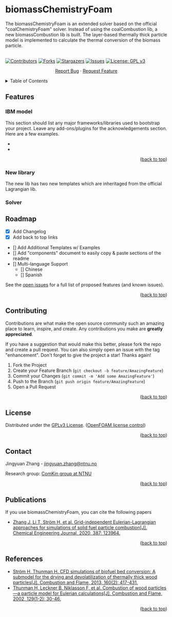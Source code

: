 <div id="top"></div>
<!--
*** README template used
*** https://github.com/othneildrew/Best-README-Template
-->

<!-- PROJECT SHIELDS -->
<!--
*** Markdown "reference style" is used links for readability.
*** Reference links are enclosed in brackets [ ] instead of parentheses ( ).
*** See the bottom of this document for the declaration of the reference variables
*** for contributors-url, forks-url, etc.
*** https://www.markdownguide.org/basic-syntax/#reference-style-links
-->


<!-- PROJECT -->
# biomassChemistryFoam



<!-- PROJECT LOGO -->
The biomassChemistryFoam is an extended solver based on the official "coalChemistryFoam" solver. Instead of using the coalCombustion lib, a new biomassCombustion lib is built. The layer-based thermally thick particle model is implemented to calculate the thermal conversion of the biomass particle.
<br />
<br />

[![Contributors][contributors-shield]][contributors-url]
[![Forks][forks-shield]][forks-url]
[![Stargazers][stars-shield]][stars-url]
[![Issues][issues-shield]][issues-url]
[![License: GPL v3][license-shield]][license-url]

<div align="center">
  <p align="center">
    <a href="https://github.com/Jingyuan92/ReadMeProofReading/issues">Report Bug</a>
    ·
    <a href="https://github.com/Jingyuan92/ReadMeProofReading/issues">Request Feature</a>
  </p>
</div>



<!-- TABLE OF CONTENTS -->
<details>
  <summary>Table of Contents</summary>
  <ol>
    <li>
      <a href="#about-the-project">Features</a>
      <ul>
        <li><a href="#IBM-model">IBM model</a></li>
      </ul>
      <ul>
        <li><a href="#New-library">New library</a></li>
      </ul>
      <ul>
        <li><a href="#Solver">Solver</a></li>
      </ul>
    </li>
    <li><a href="#roadmap">Roadmap</a></li>
    <li><a href="#license">License</a></li>
    <li><a href="#Contributing">Contributing</a></li>
    <li><a href="#contact">Contact</a></li>
    <li><a href="#Publications">Publications</a></li>
    <li><a href="#References">Publications</a></li>
  </ol>
</details>



<!-- Features -->
## Features

### IBM model

This section should list any major frameworks/libraries used to bootstrap your project. Leave any add-ons/plugins for the acknowledgements section. Here are a few examples.

* [ ]()
* [ ]()


<p align="right">(<a href="#top">back to top</a>)</p>

### New library

The new lib has two new templates which are inheritaged from the official Lagrangian lib. 


### Solver



<!-- ROADMAP -->
## Roadmap

- [x] Add Changelog
- [x] Add back to top links
- [] Add Additional Templates w/ Examples
- [] Add "components" document to easily copy & paste sections of the readme
- [] Multi-language Support
    - [] Chinese
    - [] Spanish

See the [open issues](https://github.com/othneildrew/biomassChemistryFoam/issues) for a full list of proposed features (and known issues).

<p align="right">(<a href="#top">back to top</a>)</p>



<!-- Contributing -->

## Contributing
Contributions are what make the open source community such an amazing place to learn, inspire, and create. Any contributions you make are **greatly appreciated**.

If you have a suggestion that would make this better, please fork the repo and create a pull request. You can also simply open an issue with the tag "enhancement".
Don't forget to give the project a star! Thanks again!

1. Fork the Project
2. Create your Feature Branch (`git checkout -b feature/AmazingFeature`)
3. Commit your Changes (`git commit -m 'Add some AmazingFeature'`)
4. Push to the Branch (`git push origin feature/AmazingFeature`)
5. Open a Pull Request



<p align="right">(<a href="#top">back to top</a>)</p>



<!-- LICENSE -->
## License

Distributed under the [GPLv3 License](https://www.gnu.org/licenses/gpl-3.0.en.html). ([OpenFOAM license control](https://openfoam.org/licence/))

<p align="right">(<a href="#top">back to top</a>)</p>



<!-- CONTACT -->
## Contact

Jingyuan Zhang - jingyuan.zhang@ntnu.no

Research group: [ComKin group at NTNU](https://www.ntnu.edu/comkin/)

 


<p align="right">(<a href="#top">back to top</a>)</p>

<!-- Publications -->
## Publications

If you use biomassChemistryFoam, you can cite the following papers
* [Zhang J, Li T, Ström H, et al. Grid-independent Eulerian-Lagrangian approaches for simulations of solid fuel particle combustion[J]. Chemical Engineering Journal, 2020, 387: 123964.](https://www.sciencedirect.com/science/article/pii/S1385894719333790)

<p align="right">(<a href="#top">back to top</a>)</p>

<!-- References -->
## References
* [Ström H, Thunman H. CFD simulations of biofuel bed conversion: A submodel for the drying and devolatilization of thermally thick wood particles[J]. Combustion and Flame, 2013, 160(2): 417-431.](https://www.sciencedirect.com/science/article/pii/S0010218012002933)
* [Thunman H, Leckner B, Niklasson F, et al. Combustion of wood particles—a particle model for Eulerian calculations[J]. Combustion and Flame, 2002, 129(1-2): 30-46.](https://www.sciencedirect.com/science/article/pii/S0010218001003716)
 
<p align="right">(<a href="#top">back to top</a>)</p>



<!-- MARKDOWN LINKS & IMAGES -->
<!-- https://www.markdownguide.org/basic-syntax/#reference-style-links -->
[contributors-shield]: https://img.shields.io/github/contributors/Jingyuan92/ReadMeProofReading.svg?style=flat
[contributors-url]: https://github.com/Jingyuan92/ReadMeProofReading/graphs/contributors
[forks-shield]: https://img.shields.io/github/forks/Jingyuan92/ReadMeProofReading.svg?style=flat
[forks-url]: https://github.com/Jingyuan92/ReadMeProofReading/network/members
[stars-shield]: https://img.shields.io/github/stars/Jingyuan92/ReadMeProofReading.svg?style=flat
[stars-url]: https://github.com/Jingyuan92/ReadMeProofReading/stargazers
[issues-shield]: https://img.shields.io/github/issues/Jingyuan92/ReadMeProofReading.svg?style=flat
[issues-url]: https://github.com/Jingyuan92/ReadMeProofReading/issues
[license-shield]: https://img.shields.io/badge/License-GPLv3-blue.svg
[license-url]: https://www.gnu.org/licenses/gpl-3.0

